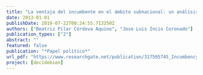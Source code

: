 ```yaml
---
title: "La ventaja del incumbente en el ámbito subnacional: un análisis de las dos últimas elecciones municipales en Perú"
date: 2013-01-01
publishDate: 2019-07-22T00:24:55.713250Z
authors: ["Beatriz Pilar Córdova Aquino", "Jose Luis Incio Coronado"]
publication_types: ["2"]
abstract: ""
featured: false
publication: "*Papel político*"
url_pdf: "https://www.researchgate.net/publication/317505745_Incumbency_Advantage_at_the_Subnational_Level_An_Analysis_of_the_Two_Latest_Peruvian_Municipal_Elections"
project: [decidebien]
---
```


